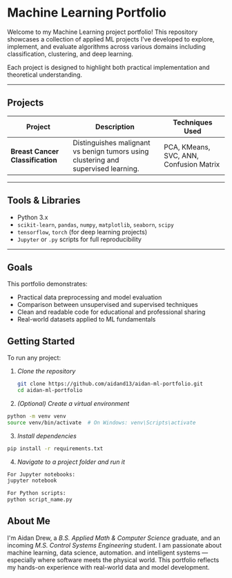 # Machine Learning Portfolio

Welcome to my Machine Learning project portfolio! This repository showcases a collection of applied ML projects I've developed to explore, implement, and evaluate algorithms across various domains including classification, clustering, and deep learning.

Each project is designed to highlight both practical implementation and theoretical understanding.

---

## Projects

| Project | Description | Techniques Used |
|--------|-------------|-----------------|
| **Breast Cancer Classification** | Distinguishes malignant vs benign tumors using clustering and supervised learning. | PCA, KMeans, SVC, ANN, Confusion Matrix |

---

## Tools & Libraries

- Python 3.x
- `scikit-learn`, `pandas`, `numpy`, `matplotlib`, `seaborn`, `scipy`
- `tensorflow`, `torch` (for deep learning projects)
- `Jupyter` or `.py` scripts for full reproducibility

---

## Goals

This portfolio demonstrates:
- Practical data preprocessing and model evaluation
- Comparison between unsupervised and supervised techniques
- Clean and readable code for educational and professional sharing
- Real-world datasets applied to ML fundamentals

## Getting Started

To run any project:

1. _Clone the repository_
   ```bash
   git clone https://github.com/aidand13/aidan-ml-portfolio.git  
   cd aidan-ml-portfolio
   ```
2. _(Optional) Create a virtual environment_
  ```bash
  python -m venv venv  
  source venv/bin/activate  # On Windows: venv\Scripts\activate
  ```
3. _Install dependencies_
  ```bash
  pip install -r requirements.txt
  ```
4. _Navigate to a project folder and run it_
  ```bash
  For Jupyter notebooks:  
  jupyter notebook
  
  For Python scripts:  
  python script_name.py
  ```
## About Me
I'm Aidan Drew, a _B.S. Applied Math & Computer Science_ graduate, and an incoming _M.S. Control Systems Engineering_ student. I am passionate about machine learning, data science, automation. and intelligent systems — especially where software meets the physical world. This portfolio reflects my hands-on experience with real-world data and model development.
